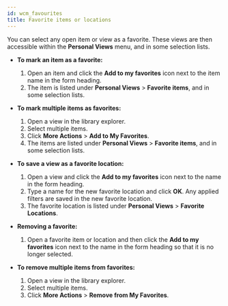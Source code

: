 ```yaml
---
id: wcm_favourites
title: Favorite items or locations
---
```





You can select any open item or view as a favorite. These views are then accessible within the **Personal Views** menu, and in some selection lists.

-   **To mark an item as a favorite:**

    1.  Open an item and click the **Add to my favorites** icon next to the item name in the form heading.
    2.  The item is listed under **Personal Views** \> **Favorite items**, and in some selection lists.

-   **To mark multiple items as favorites:**

    1.  Open a view in the library explorer.
    2.  Select multiple items.
    3.  Click **More Actions** \> **Add to My Favorites**.
    4.  The items are listed under **Personal Views** \> **Favorite items**, and in some selection lists.

-   **To save a view as a favorite location:**

    1.  Open a view and click the **Add to my favorites** icon next to the name in the form heading.
    2.  Type a name for the new favorite location and click **OK**. Any applied filters are saved in the new favorite location.
    3.  The favorite location is listed under **Personal Views** \> **Favorite Locations**.

-   **Removing a favorite:**

    1.  Open a favorite item or location and then click the **Add to my favorites** icon next to the name in the form heading so that it is no longer selected.
    
-   **To remove multiple items from favorites:**

    1.  Open a view in the library explorer.
    2.  Select multiple items.
    3.  Click **More Actions** \> **Remove from My Favorites**.

